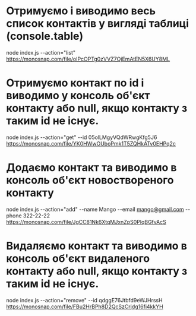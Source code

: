 # Отримуємо і виводимо весь список контактів у вигляді таблиці (console.table)

node index.js --action="list"
https://monosnap.com/file/oIPcOPTg0zVVZ7OjEmAtEN5X6UY8ML

# Отримуємо контакт по id і виводимо у консоль об'єкт контакту або null, якщо контакту з таким id не існує.

node index.js --action="get" --id 05olLMgyVQdWRwgKfg5J6
https://monosnap.com/file/YK0HWwOUboPmk1T5ZQHkATv0EHPq2c

# Додаємо контакт та виводимо в консоль об'єкт новоствореного контакту

node index.js --action="add" --name Mango --email mango@gmail.com --phone 322-22-22
https://monosnap.com/file/JgCC81Nk6XtqMJxnZpS0PlqBGfvAcS

# Видаляємо контакт та виводимо в консоль об'єкт видаленого контакту або null, якщо контакту з таким id не існує.

node index.js --action="remove" --id qdggE76Jtbfd9eWJHrssH
https://monosnap.com/file/FBu2HrBPh8D2QcSzCrjdg16fi4kkYH
